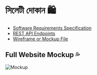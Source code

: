 # সিলেটী দোকান 🛍️
- [Software Requirements Specification](README.md)
- [REST API Endpoints](REST-API-Design.md)
- [Wireframe or Mockup File](Wireframe-of-SD.md)

## Full Website Mockup 💦
![Mockup](03_Wireframe-of-SylhetiDukan-PNG.png)
